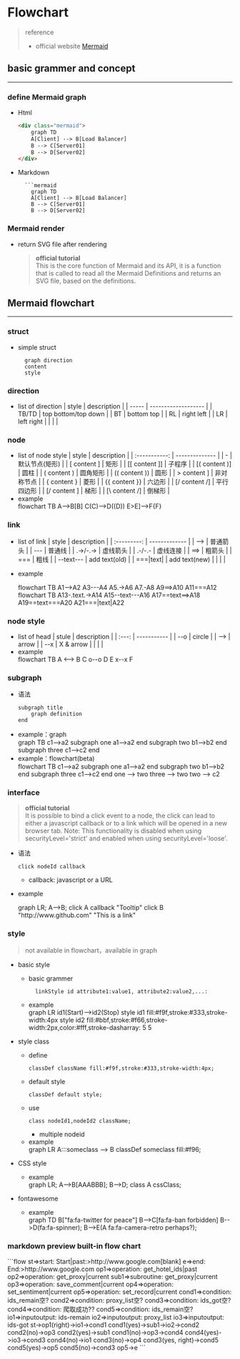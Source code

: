 <link rel='stylesheet' href="style.css">

<h1> Flowchart </h1>

> reference
> - official website [Mermaid](https://mermaid-js.github.io/mermaid/diagrams-and-syntax-and-examples/flowchart.html)

<h2> basic grammer and concept </h2><hr>
<h3> define Mermaid graph </h3>

- Html
  ```html
  <div class="mermaid">
      graph TD
      A[Client] --> B[Load Balancer]
      B --> C[Server01]
      B --> D[Server02]
  </div>
  ```
- Markdown
  ```
    ```mermaid
      graph TD
      A[Client] --> B[Load Balancer]
      B --> C[Server01]
      B --> D[Server02]
  ```

<h3> Mermaid render </h3>

- return SVG file after rendering
  > <span class=hint> **official tutorial**   
  > This is the core function of Mermaid and its API, it is a function that is called to read all the Mermaid Definitions and returns an SVG file, based on the definitions.</span>


<h2> Mermaid flowchart </h2><hr>

<h3> struct </h3>

- simple struct
  ```
	graph direction
	content
	style
  ```

<h3> direction </h3>

- list of direction
   | style | description         |
   | ----- | ------------------- |
   | TB/TD | top bottom/top down |
   | BT    | bottom top          |
   | RL    | right left          |
   | LR    | left right          |
   |       |                     |

<h3> node </h3>

- list of node style
   |     style     | description    |
   | :-----------: | -------------- |
   |       -       | 默认节点(矩形) |
   |  [ content ]  | 矩形           |
   | [[ content ]] | 子程序         |
   | [( content )] | 圆柱           |
   |  ( content )  | 圆角矩形       |
   | (( content )) | 圆形           |
   |  > content ]  | 非对称节点     |
   |  { content }  | 菱形           |
   | {{ content }} | 六边形         |
   | [/ content /] | 平行四边形     |
   | [/ content \] | 梯形           |
   | [\ content /] | 倒梯形         |
- example   
  <div class=mermaid>
    flowchart TB
    A-->B[B]
    C(C)-->D((D))
    E>E]-->F{F}
	</div>

<h3> link </h3>

- list of link
  |    style    | description   |
  | :---------: | ------------- |
  |     -->     | 普通箭头      |
  |     ---     | 普通线        |
  |  .->/-.->   | 虚线箭头      |
  |   .-/-.-    | 虚线连接      |
  |     ==>     | 粗箭头        |
  |     ===     | 粗线          |
  |  --text---  | add text(old) |
  | ===\|text\| | add text(new) |
  |             |               |
- example
  <div class=mermaid>
    flowchart TB
    A1-->A2
    A3---A4
    A5.->A6
    A7.-A8
    A9==>A10
    A11===A12
  </div>

  <div class=mermaid>
  flowchart TB
    A13-.text.->A14
    A15--text---A16
    A17==text==>A18
    A19==text===A20
    A21===|text|A22
  </div>
  </div>

<h3> node style </h3>

- list of head
  | stule | description |
  | :---: | ----------- |
  |  --o  | circle      |
  |  -->  | arrow       |
  |  --x  | X & arrow   |
  |       |             |
- example
  <div class=mermaid>
    flowchart TB
    A <--> B
    C o--o D
    E x--x F
  </div>

<h3> subgraph </h3>

- 语法
  ```
  subgraph title
      graph definition
  end
  ```
- example：graph
  <div class=mermaid>
    graph TB
        c1-->a2
        subgraph one
        a1-->a2
        end
        subgraph two
        b1-->b2
        end
        subgraph three
        c1-->c2
        end
  </div>
- example：flowchart(beta)
  <div class=mermaid>
    flowchart TB
        c1-->a2
        subgraph one
        a1-->a2
        end
        subgraph two
        b1-->b2
        end
        subgraph three
        c1-->c2
        end
        one --> two
        three --> two
        two --> c2
  </div>

<h3>interface </h3>

> <span class=hint> **official tutorial**  
> It is possible to bind a click event to a node, the click can lead to either a javascript callback or to a link which will be opened in a new browser tab. Note: This functionality is disabled when using securityLevel='strict' and enabled when using securityLevel='loose'.

- 语法
  ```
  click nodeId callback
  ```
  - callback: javascript or a URL

- example
  <body>
    <div class="mermaid">
      graph LR;
          A-->B;
          click A callback "Tooltip"
          click B "http://www.github.com" "This is a link"
    </div>

    <script>
      var callback = function(){
          alert('A callback was triggered');
      }
      var config = {
          startOnLoad:true,
          flowchart:{
              useMaxWidth:true,
              htmlLabels:true,
              curve:'cardinal',
          },
          securityLevel:'loose',
      };

      mermaid.initialize(config);
    </script>
  </body>

<h3> style </h3>

> <span class=hint> not available in flowchart，available in graph </span>

- basic style
  - basic grammer
    ```
      linkStyle id attribute1:value1, attribute2:value2,...:
    ```
  - example
    <div class=mermaid>
      graph LR
          id1(Start)-->id2(Stop)
          style id1 fill:#f9f,stroke:#333,stroke-width:4px
          style id2 fill:#bbf,stroke:#f66,stroke-width:2px,color:#fff,stroke-dasharray: 5 5
    </div>
- style class
  - define
    ```
    classDef className fill:#f9f,stroke:#333,stroke-width:4px;
    ```
  - default style
    ```
    classDef default style;
    ```
  - use
    ```
    class nodeId1,nodeId2 className; 
    ```
    - multiple nodeid
  - example
    <div class=mermaid>
      graph LR
          A:::someclass --> B
          classDef someclass fill:#f96;
    </div>

- CSS style
  - example
    <div class=mermaid>
      graph LR;
          A-->B[AAA<span>BBB</span>];
          B-->D;
          class A cssClass;
    </div>

- fontawesome 
  - example
    <div class=mermaid>
      graph TD
          B["fa:fa-twitter for peace"]
          B-->C[fa:fa-ban forbidden]
          B-->D(fa:fa-spinner);
          B-->E(A fa:fa-camera-retro perhaps?);
    </div>

<h3> markdown preview built-in flow chart </h3>
```flow
   st=>start: Start|past:>http://www.google.com[blank]
   e=>end: End:>http://www.google.com
   op1=>operation: get_hotel_ids|past
   op2=>operation: get_proxy|current
   sub1=>subroutine: get_proxy|current
   op3=>operation: save_comment|current
   op4=>operation: set_sentiment|current
   op5=>operation: set_record|current
   cond1=>condition: ids_remain空?
   cond2=>condition: proxy_list空?
   cond3=>condition: ids_got空?
   cond4=>condition: 爬取成功??
   cond5=>condition: ids_remain空?
   io1=>inputoutput: ids-remain
   io2=>inputoutput: proxy_list
   io3=>inputoutput: ids-got
   st->op1(right)->io1->cond1
   cond1(yes)->sub1->io2->cond2
   cond2(no)->op3
   cond2(yes)->sub1
   cond1(no)->op3->cond4
   cond4(yes)->io3->cond3
   cond4(no)->io1
   cond3(no)->op4
   cond3(yes, right)->cond5
   cond5(yes)->op5
   cond5(no)->cond3
   op5->e
   ```